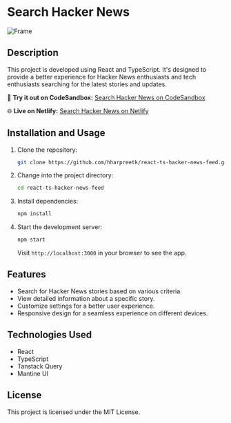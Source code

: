 # Search Hacker News

![Frame](https://github.com/hharpreetk/react-ts-hacker-news-feed/assets/68283477/286db65a-b796-469b-b6cd-17b36ba98d38)

## Description

This project is developed using React and TypeScript. It's designed to provide a better experience for Hacker News enthusiasts and tech enthusiasts searching for the latest stories and updates.

🚀 **Try it out on CodeSandbox:** [Search Hacker News on CodeSandbox](https://codesandbox.io/p/sandbox/search-hacker-news-gv3k23)

🌐 **Live on Netlify:** [Search Hacker News on Netlify](https://search-hacker-news-feed.netlify.app/)

## Installation and Usage

1. Clone the repository:

   ```bash
   git clone https://github.com/hharpreetk/react-ts-hacker-news-feed.git
   ```

2. Change into the project directory:

   ```bash
   cd react-ts-hacker-news-feed
   ```

3. Install dependencies:

   ```bash
   npm install
   ```

4. Start the development server:

    ```bash
    npm start
    ```

    Visit `http://localhost:3000` in your browser to see the app.

## Features

- Search for Hacker News stories based on various criteria.
- View detailed information about a specific story.
- Customize settings for a better user experience.
- Responsive design for a seamless experience on different devices.

## Technologies Used

- React
- TypeScript
- Tanstack Query
- Mantine UI

## License

This project is licensed under the MIT License.

